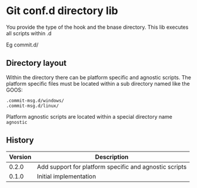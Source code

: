 # Git conf.d directory lib

You provide the type of the hook and the bnase directory. This lib executes all
scripts within <hook-type>.d

Eg commit.d/

## Directory layout

Within the directory there can be platform specific and agnostic scripts. The platform specific files must be 
located within a sub directory named like the GOOS:

    .commit-msg.d/windows/
    .commit-msg.d/linux/

Platform agnostic scripts are located within a special directory name `agnostic`

## History

|Version|Description|
|---|---|
|0.2.0|Add support for platform specific and agnostic scripts|
|0.1.0|Initial implementation|
